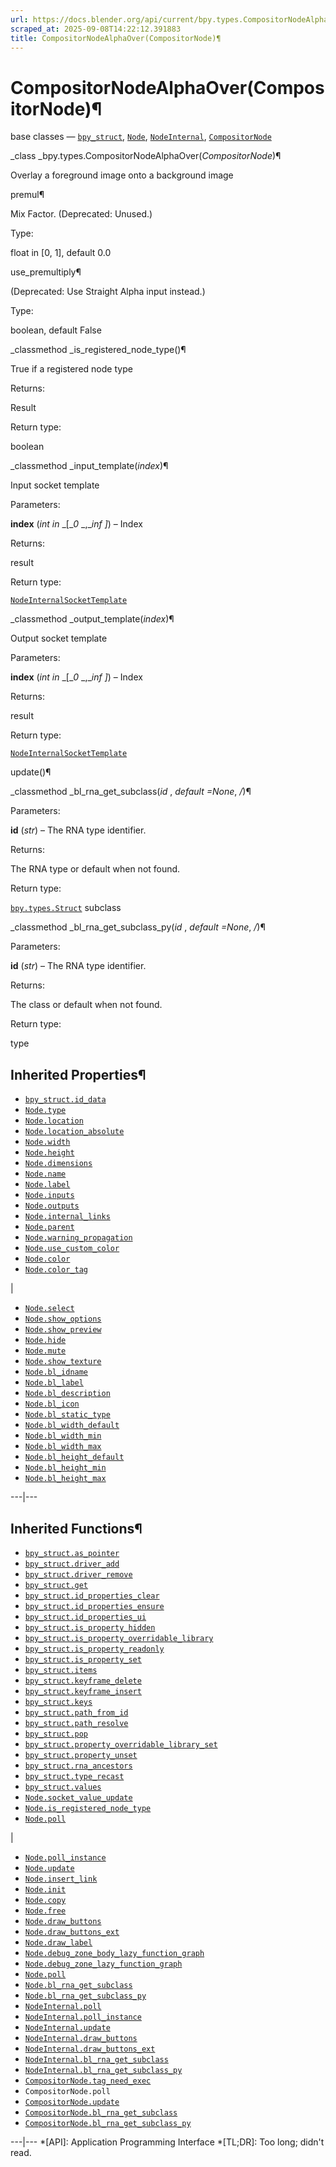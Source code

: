 ```yaml
---
url: https://docs.blender.org/api/current/bpy.types.CompositorNodeAlphaOver.html
scraped_at: 2025-09-08T14:22:12.391883
title: CompositorNodeAlphaOver(CompositorNode)¶
---
```


# CompositorNodeAlphaOver(CompositorNode)¶  
  
base classes — [`bpy_struct`](bpy.types.bpy_struct.html#bpy.types.bpy_struct
"bpy.types.bpy_struct"), [`Node`](bpy.types.Node.html#bpy.types.Node
"bpy.types.Node"),
[`NodeInternal`](bpy.types.NodeInternal.html#bpy.types.NodeInternal
"bpy.types.NodeInternal"),
[`CompositorNode`](bpy.types.CompositorNode.html#bpy.types.CompositorNode
"bpy.types.CompositorNode")

_class _bpy.types.CompositorNodeAlphaOver(_CompositorNode_)¶

    

Overlay a foreground image onto a background image

premul¶

    

Mix Factor. (Deprecated: Unused.)

Type:

    

float in [0, 1], default 0.0

use_premultiply¶

    

(Deprecated: Use Straight Alpha input instead.)

Type:

    

boolean, default False

_classmethod _is_registered_node_type()¶

    

True if a registered node type

Returns:

    

Result

Return type:

    

boolean

_classmethod _input_template(_index_)¶

    

Input socket template

Parameters:

    

**index** (_int in_ _[__0_ _,__inf_ _]_) – Index

Returns:

    

result

Return type:

    

[`NodeInternalSocketTemplate`](bpy.types.NodeInternalSocketTemplate.html#bpy.types.NodeInternalSocketTemplate
"bpy.types.NodeInternalSocketTemplate")

_classmethod _output_template(_index_)¶

    

Output socket template

Parameters:

    

**index** (_int in_ _[__0_ _,__inf_ _]_) – Index

Returns:

    

result

Return type:

    

[`NodeInternalSocketTemplate`](bpy.types.NodeInternalSocketTemplate.html#bpy.types.NodeInternalSocketTemplate
"bpy.types.NodeInternalSocketTemplate")

update()¶

    

_classmethod _bl_rna_get_subclass(_id_ , _default =None_, _/_)¶

    

Parameters:

    

**id** (_str_) – The RNA type identifier.

Returns:

    

The RNA type or default when not found.

Return type:

    

[`bpy.types.Struct`](bpy.types.Struct.html#bpy.types.Struct
"bpy.types.Struct") subclass

_classmethod _bl_rna_get_subclass_py(_id_ , _default =None_, _/_)¶

    

Parameters:

    

**id** (_str_) – The RNA type identifier.

Returns:

    

The class or default when not found.

Return type:

    

type

## Inherited Properties¶

  * [`bpy_struct.id_data`](bpy.types.bpy_struct.html#bpy.types.bpy_struct.id_data "bpy.types.bpy_struct.id_data")
  * [`Node.type`](bpy.types.Node.html#bpy.types.Node.type "bpy.types.Node.type")
  * [`Node.location`](bpy.types.Node.html#bpy.types.Node.location "bpy.types.Node.location")
  * [`Node.location_absolute`](bpy.types.Node.html#bpy.types.Node.location_absolute "bpy.types.Node.location_absolute")
  * [`Node.width`](bpy.types.Node.html#bpy.types.Node.width "bpy.types.Node.width")
  * [`Node.height`](bpy.types.Node.html#bpy.types.Node.height "bpy.types.Node.height")
  * [`Node.dimensions`](bpy.types.Node.html#bpy.types.Node.dimensions "bpy.types.Node.dimensions")
  * [`Node.name`](bpy.types.Node.html#bpy.types.Node.name "bpy.types.Node.name")
  * [`Node.label`](bpy.types.Node.html#bpy.types.Node.label "bpy.types.Node.label")
  * [`Node.inputs`](bpy.types.Node.html#bpy.types.Node.inputs "bpy.types.Node.inputs")
  * [`Node.outputs`](bpy.types.Node.html#bpy.types.Node.outputs "bpy.types.Node.outputs")
  * [`Node.internal_links`](bpy.types.Node.html#bpy.types.Node.internal_links "bpy.types.Node.internal_links")
  * [`Node.parent`](bpy.types.Node.html#bpy.types.Node.parent "bpy.types.Node.parent")
  * [`Node.warning_propagation`](bpy.types.Node.html#bpy.types.Node.warning_propagation "bpy.types.Node.warning_propagation")
  * [`Node.use_custom_color`](bpy.types.Node.html#bpy.types.Node.use_custom_color "bpy.types.Node.use_custom_color")
  * [`Node.color`](bpy.types.Node.html#bpy.types.Node.color "bpy.types.Node.color")
  * [`Node.color_tag`](bpy.types.Node.html#bpy.types.Node.color_tag "bpy.types.Node.color_tag")

|

  * [`Node.select`](bpy.types.Node.html#bpy.types.Node.select "bpy.types.Node.select")
  * [`Node.show_options`](bpy.types.Node.html#bpy.types.Node.show_options "bpy.types.Node.show_options")
  * [`Node.show_preview`](bpy.types.Node.html#bpy.types.Node.show_preview "bpy.types.Node.show_preview")
  * [`Node.hide`](bpy.types.Node.html#bpy.types.Node.hide "bpy.types.Node.hide")
  * [`Node.mute`](bpy.types.Node.html#bpy.types.Node.mute "bpy.types.Node.mute")
  * [`Node.show_texture`](bpy.types.Node.html#bpy.types.Node.show_texture "bpy.types.Node.show_texture")
  * [`Node.bl_idname`](bpy.types.Node.html#bpy.types.Node.bl_idname "bpy.types.Node.bl_idname")
  * [`Node.bl_label`](bpy.types.Node.html#bpy.types.Node.bl_label "bpy.types.Node.bl_label")
  * [`Node.bl_description`](bpy.types.Node.html#bpy.types.Node.bl_description "bpy.types.Node.bl_description")
  * [`Node.bl_icon`](bpy.types.Node.html#bpy.types.Node.bl_icon "bpy.types.Node.bl_icon")
  * [`Node.bl_static_type`](bpy.types.Node.html#bpy.types.Node.bl_static_type "bpy.types.Node.bl_static_type")
  * [`Node.bl_width_default`](bpy.types.Node.html#bpy.types.Node.bl_width_default "bpy.types.Node.bl_width_default")
  * [`Node.bl_width_min`](bpy.types.Node.html#bpy.types.Node.bl_width_min "bpy.types.Node.bl_width_min")
  * [`Node.bl_width_max`](bpy.types.Node.html#bpy.types.Node.bl_width_max "bpy.types.Node.bl_width_max")
  * [`Node.bl_height_default`](bpy.types.Node.html#bpy.types.Node.bl_height_default "bpy.types.Node.bl_height_default")
  * [`Node.bl_height_min`](bpy.types.Node.html#bpy.types.Node.bl_height_min "bpy.types.Node.bl_height_min")
  * [`Node.bl_height_max`](bpy.types.Node.html#bpy.types.Node.bl_height_max "bpy.types.Node.bl_height_max")

  
---|---  
  
## Inherited Functions¶

  * [`bpy_struct.as_pointer`](bpy.types.bpy_struct.html#bpy.types.bpy_struct.as_pointer "bpy.types.bpy_struct.as_pointer")
  * [`bpy_struct.driver_add`](bpy.types.bpy_struct.html#bpy.types.bpy_struct.driver_add "bpy.types.bpy_struct.driver_add")
  * [`bpy_struct.driver_remove`](bpy.types.bpy_struct.html#bpy.types.bpy_struct.driver_remove "bpy.types.bpy_struct.driver_remove")
  * [`bpy_struct.get`](bpy.types.bpy_struct.html#bpy.types.bpy_struct.get "bpy.types.bpy_struct.get")
  * [`bpy_struct.id_properties_clear`](bpy.types.bpy_struct.html#bpy.types.bpy_struct.id_properties_clear "bpy.types.bpy_struct.id_properties_clear")
  * [`bpy_struct.id_properties_ensure`](bpy.types.bpy_struct.html#bpy.types.bpy_struct.id_properties_ensure "bpy.types.bpy_struct.id_properties_ensure")
  * [`bpy_struct.id_properties_ui`](bpy.types.bpy_struct.html#bpy.types.bpy_struct.id_properties_ui "bpy.types.bpy_struct.id_properties_ui")
  * [`bpy_struct.is_property_hidden`](bpy.types.bpy_struct.html#bpy.types.bpy_struct.is_property_hidden "bpy.types.bpy_struct.is_property_hidden")
  * [`bpy_struct.is_property_overridable_library`](bpy.types.bpy_struct.html#bpy.types.bpy_struct.is_property_overridable_library "bpy.types.bpy_struct.is_property_overridable_library")
  * [`bpy_struct.is_property_readonly`](bpy.types.bpy_struct.html#bpy.types.bpy_struct.is_property_readonly "bpy.types.bpy_struct.is_property_readonly")
  * [`bpy_struct.is_property_set`](bpy.types.bpy_struct.html#bpy.types.bpy_struct.is_property_set "bpy.types.bpy_struct.is_property_set")
  * [`bpy_struct.items`](bpy.types.bpy_struct.html#bpy.types.bpy_struct.items "bpy.types.bpy_struct.items")
  * [`bpy_struct.keyframe_delete`](bpy.types.bpy_struct.html#bpy.types.bpy_struct.keyframe_delete "bpy.types.bpy_struct.keyframe_delete")
  * [`bpy_struct.keyframe_insert`](bpy.types.bpy_struct.html#bpy.types.bpy_struct.keyframe_insert "bpy.types.bpy_struct.keyframe_insert")
  * [`bpy_struct.keys`](bpy.types.bpy_struct.html#bpy.types.bpy_struct.keys "bpy.types.bpy_struct.keys")
  * [`bpy_struct.path_from_id`](bpy.types.bpy_struct.html#bpy.types.bpy_struct.path_from_id "bpy.types.bpy_struct.path_from_id")
  * [`bpy_struct.path_resolve`](bpy.types.bpy_struct.html#bpy.types.bpy_struct.path_resolve "bpy.types.bpy_struct.path_resolve")
  * [`bpy_struct.pop`](bpy.types.bpy_struct.html#bpy.types.bpy_struct.pop "bpy.types.bpy_struct.pop")
  * [`bpy_struct.property_overridable_library_set`](bpy.types.bpy_struct.html#bpy.types.bpy_struct.property_overridable_library_set "bpy.types.bpy_struct.property_overridable_library_set")
  * [`bpy_struct.property_unset`](bpy.types.bpy_struct.html#bpy.types.bpy_struct.property_unset "bpy.types.bpy_struct.property_unset")
  * [`bpy_struct.rna_ancestors`](bpy.types.bpy_struct.html#bpy.types.bpy_struct.rna_ancestors "bpy.types.bpy_struct.rna_ancestors")
  * [`bpy_struct.type_recast`](bpy.types.bpy_struct.html#bpy.types.bpy_struct.type_recast "bpy.types.bpy_struct.type_recast")
  * [`bpy_struct.values`](bpy.types.bpy_struct.html#bpy.types.bpy_struct.values "bpy.types.bpy_struct.values")
  * [`Node.socket_value_update`](bpy.types.Node.html#bpy.types.Node.socket_value_update "bpy.types.Node.socket_value_update")
  * [`Node.is_registered_node_type`](bpy.types.Node.html#bpy.types.Node.is_registered_node_type "bpy.types.Node.is_registered_node_type")
  * [`Node.poll`](bpy.types.Node.html#bpy.types.Node.poll "bpy.types.Node.poll")

|

  * [`Node.poll_instance`](bpy.types.Node.html#bpy.types.Node.poll_instance "bpy.types.Node.poll_instance")
  * [`Node.update`](bpy.types.Node.html#bpy.types.Node.update "bpy.types.Node.update")
  * [`Node.insert_link`](bpy.types.Node.html#bpy.types.Node.insert_link "bpy.types.Node.insert_link")
  * [`Node.init`](bpy.types.Node.html#bpy.types.Node.init "bpy.types.Node.init")
  * [`Node.copy`](bpy.types.Node.html#bpy.types.Node.copy "bpy.types.Node.copy")
  * [`Node.free`](bpy.types.Node.html#bpy.types.Node.free "bpy.types.Node.free")
  * [`Node.draw_buttons`](bpy.types.Node.html#bpy.types.Node.draw_buttons "bpy.types.Node.draw_buttons")
  * [`Node.draw_buttons_ext`](bpy.types.Node.html#bpy.types.Node.draw_buttons_ext "bpy.types.Node.draw_buttons_ext")
  * [`Node.draw_label`](bpy.types.Node.html#bpy.types.Node.draw_label "bpy.types.Node.draw_label")
  * [`Node.debug_zone_body_lazy_function_graph`](bpy.types.Node.html#bpy.types.Node.debug_zone_body_lazy_function_graph "bpy.types.Node.debug_zone_body_lazy_function_graph")
  * [`Node.debug_zone_lazy_function_graph`](bpy.types.Node.html#bpy.types.Node.debug_zone_lazy_function_graph "bpy.types.Node.debug_zone_lazy_function_graph")
  * [`Node.poll`](bpy.types.Node.html#bpy.types.Node.poll "bpy.types.Node.poll")
  * [`Node.bl_rna_get_subclass`](bpy.types.Node.html#bpy.types.Node.bl_rna_get_subclass "bpy.types.Node.bl_rna_get_subclass")
  * [`Node.bl_rna_get_subclass_py`](bpy.types.Node.html#bpy.types.Node.bl_rna_get_subclass_py "bpy.types.Node.bl_rna_get_subclass_py")
  * [`NodeInternal.poll`](bpy.types.NodeInternal.html#bpy.types.NodeInternal.poll "bpy.types.NodeInternal.poll")
  * [`NodeInternal.poll_instance`](bpy.types.NodeInternal.html#bpy.types.NodeInternal.poll_instance "bpy.types.NodeInternal.poll_instance")
  * [`NodeInternal.update`](bpy.types.NodeInternal.html#bpy.types.NodeInternal.update "bpy.types.NodeInternal.update")
  * [`NodeInternal.draw_buttons`](bpy.types.NodeInternal.html#bpy.types.NodeInternal.draw_buttons "bpy.types.NodeInternal.draw_buttons")
  * [`NodeInternal.draw_buttons_ext`](bpy.types.NodeInternal.html#bpy.types.NodeInternal.draw_buttons_ext "bpy.types.NodeInternal.draw_buttons_ext")
  * [`NodeInternal.bl_rna_get_subclass`](bpy.types.NodeInternal.html#bpy.types.NodeInternal.bl_rna_get_subclass "bpy.types.NodeInternal.bl_rna_get_subclass")
  * [`NodeInternal.bl_rna_get_subclass_py`](bpy.types.NodeInternal.html#bpy.types.NodeInternal.bl_rna_get_subclass_py "bpy.types.NodeInternal.bl_rna_get_subclass_py")
  * [`CompositorNode.tag_need_exec`](bpy.types.CompositorNode.html#bpy.types.CompositorNode.tag_need_exec "bpy.types.CompositorNode.tag_need_exec")
  * `CompositorNode.poll`
  * [`CompositorNode.update`](bpy.types.CompositorNode.html#bpy.types.CompositorNode.update "bpy.types.CompositorNode.update")
  * [`CompositorNode.bl_rna_get_subclass`](bpy.types.CompositorNode.html#bpy.types.CompositorNode.bl_rna_get_subclass "bpy.types.CompositorNode.bl_rna_get_subclass")
  * [`CompositorNode.bl_rna_get_subclass_py`](bpy.types.CompositorNode.html#bpy.types.CompositorNode.bl_rna_get_subclass_py "bpy.types.CompositorNode.bl_rna_get_subclass_py")

  
---|---
  *[API]: Application Programming Interface
  *[TL;DR]: Too long; didn't read.

